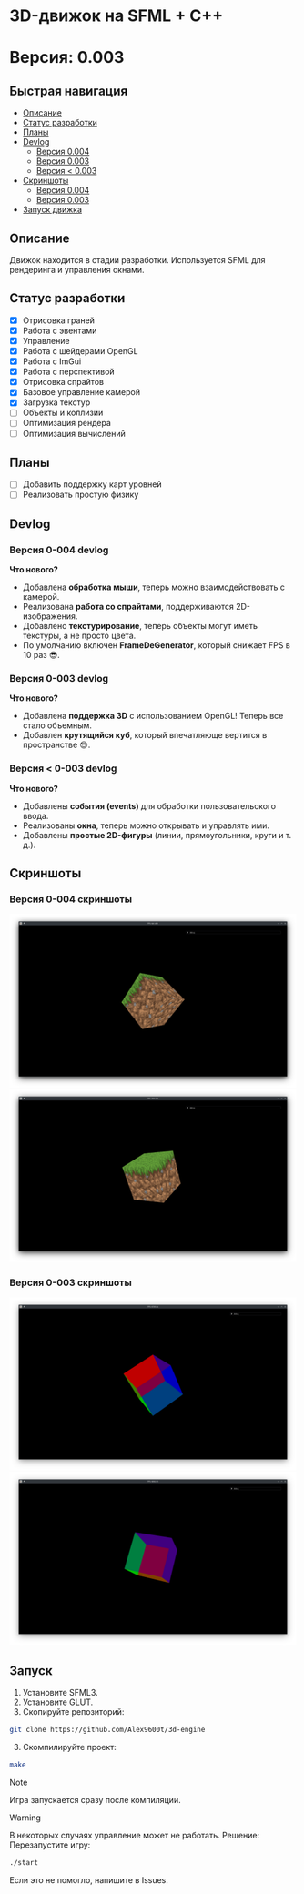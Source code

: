 # 3D-движок на SFML + C++

# Версия: 0.003

## Быстрая навигация
- [Описание](#Описание)
- [Статус разработки](#Статус-разработки)
- [Планы](#Планы)
- [Devlog](#Devlog)
    - [Версия 0.004](#Версия-0-004-devlog)
    - [Версия 0.003](#Версия-0-003-devlog)
    - [Версия < 0.003](#Версия-<-0-003-devlog)
- [Скриншоты](#Скриншоты)
    - [Версия 0.004](#Версия-0-004-скриншоты)
    - [Версия 0.003](#Версия-0-003-скриншоты)
- [Запуск движка](#Запуск)


## Описание
Движок находится в стадии разработки. Используется SFML для рендеринга и управления окнами.

## Статус разработки
- [x] Отрисовка граней
- [x] Работа с эвентами
- [x] Управление
- [x] Работа с шейдерами OpenGL
- [x] Работа с ImGui
- [X] Работа с перспективой
- [x] Отрисовка спрайтов
- [x] Базовое управление камерой
- [x] Загрузка текстур
- [ ] Объекты и коллизии
- [ ] Оптимизация рендера
- [ ] Оптимизация вычислений

## Планы
- [ ] Добавить поддержку карт уровней
- [ ] Реализовать простую физику

## Devlog
### Версия 0-004 devlog
**Что нового?**  
- Добавлена **обработка мыши**, теперь можно взаимодействовать с камерой.  
- Реализована **работа со спрайтами**, поддерживаются 2D-изображения.   
- Добавлено **текстурирование**, теперь объекты могут иметь текстуры, а не просто цвета.  
- По умолчанию включен **FrameDeGenerator**, который снижает FPS в 10 раз :sunglasses:.
### Версия 0-003 devlog
**Что нового?**  
- Добавлена **поддержка 3D** с использованием OpenGL! Теперь все стало объемным.  
- Добавлен **крутящийся куб**, который впечатляюще вертится в пространстве :sunglasses:.  
### Версия < 0-003 devlog
**Что нового?**  
- Добавлены **события (events)** для обработки пользовательского ввода.  
- Реализованы **окна**, теперь можно открывать и управлять ими.  
- Добавлены **простые 2D-фигуры** (линии, прямоугольники, круги и т. д.).  

## Скриншоты

### Версия 0-004 скриншоты
![screenshot_01](./Readme/img/cube_03_18_02_25.png)
![screenshot_02](./Readme/img/cube_04_18_02_25.png)
### Версия 0-003 скриншоты
![screenshot_01](./Readme/img/cube_01_17_02_25.png)
![screenshot_02](./Readme/img/cube_02_17_02_25.png)

## Запуск
1. Установите SFML3.
1. Установите GLUT.
2. Скопируйте репозиторий:
```sh
git clone https://github.com/Alex9600t/3d-engine
```
3. Скомпилируйте проект:
```sh
make
```
> [!NOTE]
> Игра запускается сразу после компиляции.

> [!WARNING]
> В некоторых случаях управление может не работать. 
> Решение:
> Перезапустите игру:
> ```sh
> ./start
> ```
> Если это не помогло, напишите в Issues.